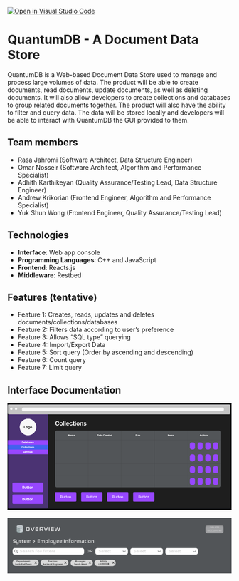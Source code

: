 [![Open in Visual Studio Code](https://classroom.github.com/assets/open-in-vscode-718a45dd9cf7e7f842a935f5ebbe5719a5e09af4491e668f4dbf3b35d5cca122.svg)](https://classroom.github.com/online_ide?assignment_repo_id=10820521&assignment_repo_type=AssignmentRepo)

# QuantumDB - A Document Data Store

QuantumDB is a Web-based Document Data Store used to manage and process large volumes of data. The product will be able to create documents, read documents, update documents, as well as deleting documents. It will also allow developers to create collections and databases to group related documents together. The product will also have the ability to filter and query data. The data will be stored locally and developers will be able to interact with QuantumDB the GUI provided to them.

## Team members
- Rasa Jahromi (Software Architect, Data Structure Engineer)
- Omar Nosseir (Software Architect, Algorithm and Performance Specialist)
- Adhith Karthikeyan (Quality Assurance/Testing Lead, Data Structure Engineer)
- Andrew Krikorian (Frontend Engineer, Algorithm and Performance Specialist)
- Yuk Shun Wong (Frontend Engineer, Quality Assurance/Testing Lead)

## Technologies
- **Interface**: Web app console
- **Programming Languages**: C++ and JavaScript
- **Frontend**: Reacts.js
- **Middleware**: Restbed

## Features (tentative)
- Feature 1: Creates, reads, updates and deletes documents/collections/databases
- Feature 2: Filters data according to user’s preference
- Feature 3: Allows “SQL type” querying
- Feature 4: Import/Export Data
- Feature 5: Sort query (Order by ascending and descending)
- Feature 6: Count query
- Feature 7: Limit query


## Interface Documentation
<p align = "center">
<img src = "https://github.com/CS180-spring/cs180-23-quantum/blob/main/figma.png">
  
  
<p align = "center">
<img src = "https://github.com/CS180-spring/cs180-23-quantum/blob/main/fimga2.png">



